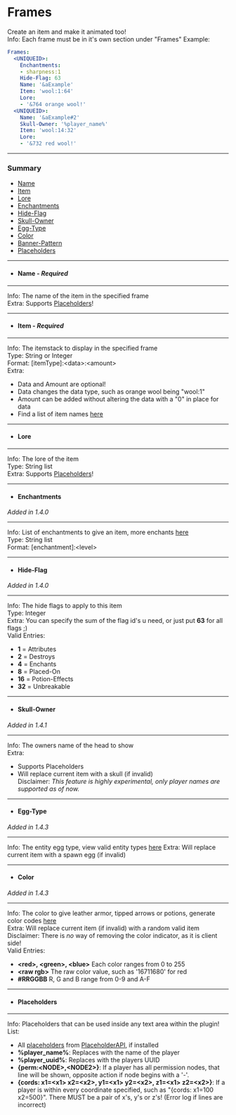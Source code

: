 # Frames #
Create an item and make it animated too!  
Info: Each frame must be in it's own section under "Frames"
Example:
```yaml
Frames:
  <UNIQUEID>:
    Enchantments:
    - sharpness:1
    Hide-Flag: 63
    Name: '&aExample'
    Item: 'wool:1:64'
    Lore:
    - '&764 orange wool!'
  <UNIQUEID>:
    Name: '&aExample#2'
    Skull-Owner: '%player_name%'
    Item: 'wool:14:32'
    Lore:
    - '&732 red wool!'
```
***
### Summary ###
 - [Name](#name---required)
 - [Item](#item---required)
 - [Lore](#lore)
 - [Enchantments](#enchantments)
 - [Hide-Flag](#hide-flag)
 - [Skull-Owner](#skull-owner)
 - [Egg-Type](#egg-type)
 - [Color](#color)
 - [Banner-Pattern](#banner-pattern)
 - [Placeholders](#placeholders)
***
- #### Name - *Required* ####
***
Info: The name of the item in the specified frame  
Extra: Supports [Placeholders](#placeholders)!
***
- #### Item - *Required* ####
***
Info: The itemstack to display in the specified frame  
Type: String or Integer  
Format: \[itemType\]:\<data\>:\<amount\>  
Extra:  
 - Data and Amount are optional!  
 - Data changes the data type, such as orange wool being "wool:1"  
 - Amount can be added without altering the data with a "0" in place for data  
 - Find a list of item names [here](http://minecraft-ids.grahamedgecombe.com)  
***
- #### Lore ####
***
Info: The lore of the item   
Type: String list  
Extra: Supports [Placeholders](#placeholders)!
***
- #### Enchantments ####
*Added in 1.4.0*
***
Info: List of enchantments to give an item, more enchants [here](https://hub.spigotmc.org/javadocs/spigot/org/bukkit/enchantments/Enchantment.html)   
Type: String list  
Format: \[enchantment\]:\<level\>   
***
- #### Hide-Flag ####
*Added in 1.4.0*
***
Info: The hide flags to apply to this item  
Type: Integer  
Extra: You can specify the sum of the flag id's u need, or just put **63** for all flags ;)  
Valid Entries:
 - **1** = Attributes
 - **2** = Destroys
 - **4** = Enchants
 - **8** = Placed-On
 - **16** = Potion-Effects
 - **32** = Unbreakable
***
- #### Skull-Owner ####
*Added in 1.4.1*
***
Info: The owners name of the head to show  
Extra:
 - Supports Placeholders  
 - Will replace current item with a skull (if invalid)  
Disclaimer: *This feature is highly experimental, only player names are supported as of now.*  
***
- #### Egg-Type ####
*Added in 1.4.3*
***
Info: The entity egg type, view valid entity types [here](https://hub.spigotmc.org/javadocs/spigot/org/bukkit/entity/EntityType.html)
Extra: Will replace current item with a spawn egg (if invalid)
***
- #### Color ####
*Added in 1.4.3*
***
Info: The color to give leather armor, tipped arrows or potions, generate color codes [here](https://minecraftcommand.science/armor-generator)  
Extra: Will replace current item (if invalid) with a random valid item  
Disclaimer: There is *no* way of removing the color indicator, as it is client side!  
Valid Entries:
 - **\<red\>, \<green\>, \<blue\>** Each color ranges from 0 to 255
 - **\<raw rgb\>** The raw color value, such as '16711680' for red
 - **#RRGGBB** R, G and B range from 0-9 and A-F
***
- #### Placeholders ####
***
Info: Placeholders that can be used inside any text area within the plugin!  
List:
 - All [placeholders](https://www.spigotmc.org/wiki/placeholderapi-placeholders/) from [PlaceholderAPI](https://www.spigotmc.org/resources/placeholderapi.6245/), if installed
 - **%player_name%**: Replaces with the name of the player
 - **%player_uuid%**: Replaces with the players UUID
 - **{perm:\<NODE\>,\<NODE2\>}**: If a player has all permission nodes, that line will be shown, opposite action if node begins with a '-'.
 - **{cords: x1=\<x1\> x2=\<x2\>, y1=\<x1\> y2=\<x2\>, z1=\<x1\> z2=\<x2\>}**: If a player is within every coordinate specified, such as "{cords: x1=100 x2=500}". There MUST be a pair of x's, y's or z's! (Error log if lines are incorrect)
